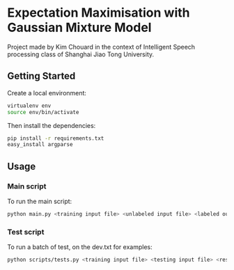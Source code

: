# Expectation Maximisation with Gaussian Mixture Model

Project made by Kim Chouard in the context of Intelligent Speech processing class of Shanghai Jiao Tong University.

## Getting Started

Create a local environment:

```bash
virtualenv env
source env/bin/activate
```

Then install the dependencies:

```bash
pip install -r requirements.txt
easy_install argparse
```

## Usage

### Main script

To run the main script:

```bash
python main.py <training input file> <unlabeled input file> <labeled output file>
```

### Test script

To run a batch of test, on the dev.txt for examples:

```bash
python scripts/tests.py <training input file> <testing input file> <result output file> <number of iterations>
```